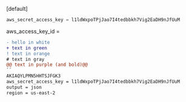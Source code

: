 [default]
```python
aws_secret_access_key = l1ldWxpoTPjJao7I4tedbbkh7Vig2EaDH9nJfUuM
```

aws_access_key_id = 
```diff
- hello in white
+ text in green
! text in orange
# text in gray
@@ text in purple (and bold)@@
``
AKIAQYLPMN5HHTSJFGK3
aws_secret_access_key = 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
output = json
region = us-east-2
